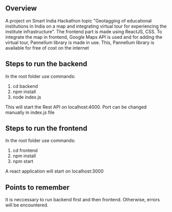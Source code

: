 ## Overview
A project on Smart India Hackathon topic "Geotagging of educational institutions in India on a map and integrating virtual tour for experiencing the institute infrastructure". The frontend part is made using ReactJS, CSS. To integrate the map in frontend, Google Maps API is used and for adding the virtual tour, Pannellum library is made in use. This, Pannellum library is available for free of cost on the internet

## Steps to run the backend
In the root folder use commands:
1) cd backend
2) npm install
3) node index.js

This will start the Rest API on localhost:4000. Port can be changed manually in index.js file

## Steps to run the frontend
In the root folder use commands:
1) cd frontend
2) npm install
3) npm start

A react application will start on localhost:3000

## Points to remember
It is neccessary to run backend first and then frontend. Otherwise, errors will be encountered.
